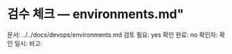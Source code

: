 # 검수 체크 — environments.md"
문서: ../../docs/devops/environments.md
검토 필요: yes
확인 완료: no
확인자:
확인 일시:
비고:
